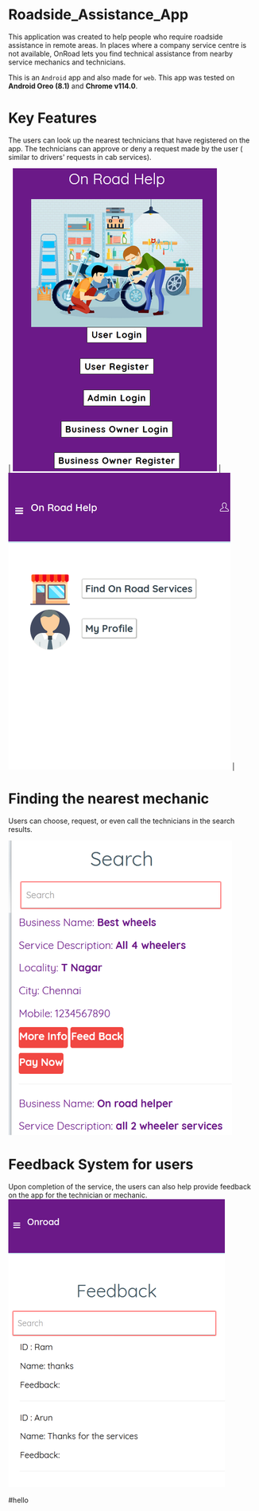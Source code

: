 # Roadside_Assistance_App

This application was created to help people who require roadside assistance in remote areas.
In places where a company service centre is not available, OnRoad lets you find technical assistance from nearby service mechanics and technicians. 

This is an `Android` app and also made for `web`. This app was tested on **Android Oreo (8.1)** and **Chrome v114.0**.
# Key Features
The users can look up the nearest technicians that have registered on the app.
The technicians can approve or deny a request made by the user ( similar to drivers' requests in cab services).

| ![Screenshot](https://github.com/vanishkamohan/Roadside_Assistance_App/blob/master/1.PNG) | ![Screeshot](https://github.com/vanishkamohan/Roadside_Assistance_App/blob/master/4.PNG) |
# Finding the nearest mechanic
Users can choose, request, or even call the technicians in the search results.

![Alt Text](https://github.com/vanishkamohan/Roadside_Assistance_App/blob/master/5.PNG)
# Feedback System for users 
Upon completion of the service, the users can also help provide feedback on the app for the technician or mechanic.
![Alt Text](https://github.com/vanishkamohan/Roadside_Assistance_App/blob/master/11.PNG)

#hello
